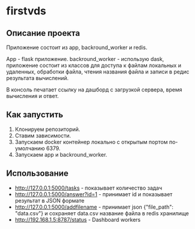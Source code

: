 # firstvds

## Описание проекта
Приложение состоит из app, backround_worker и redis.

App - flask приложение.
backround_worker - использую dask, приложение состоит из классов для доступа к файлам локальных и удаленных, обработки файла, чтения названия файла и записи в редис результата вычислений.

В консоль печатает ссылку на дашборд с загрузкой сервера, время вычисления и ответ.

## Как запустить
1. Клонируем репозиторий.
2. Ставим зависимости.
3. Запускаем docker контейнер локально с открытым портом по-умолчанию 6379.
4. Запускаем app и backround_worker.

## Использование

- http://127.0.0.1:5000/tasks - показывает количество задач
- http://127.0.0.1:5000/answer?id=1 - принимает id и показывает результат в JSON формате
- http://127.0.0.1:5000/addfilename - принимает json {"file_path": "data.csv"} и сохраняет data.csv название файла в redis хранилище
- http://192.168.1.5:8787/status - Dashboard workers
